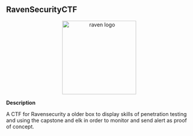 ## RavenSecurityCTF
<p align="center">
  <img width="200" src="https://cdn.discordapp.com/attachments/1002356492344770703/1002956300226924604/unknown.png" alt="raven logo">
</p>

**Description**

A CTF for Ravensecurity a older box to display skills of penetration testing and using the capstone and elk in order to monitor and send alert as proof of concept. 


